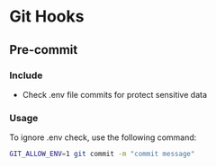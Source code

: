 # Git Hooks

## Pre-commit

### Include

 - Check .env file commits for protect sensitive data


### Usage
    
To ignore .env check, use the following command:
```bash
GIT_ALLOW_ENV=1 git commit -m "commit message"
```

